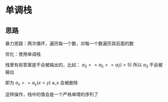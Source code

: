 # 单调栈

## 思路

暴力思路：两次循环，遍历每一个数，对每一个数遍历其前面的数

优化：使用单调栈

栈里有些答案是不会被输出的，比如：
$a_3 >= a_5>=a_i (i>5)$ 所以 $a_3$ 不会被输出

即为 $a_x >= a_y (x<y)$ a_x 会被删除

这样操作，栈中的值会是一个严格单增的序列了

